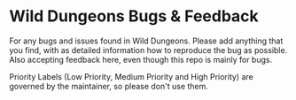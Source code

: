 # Wild Dungeons Bugs & Feedback
For any bugs and issues found in Wild Dungeons. Please add anything that you find, with as detailed information how to reproduce the bug as possible. Also accepting feedback here, even though this repo is mainly for bugs.

Priority Labels (Low Priority, Medium Priority and High Priority) are governed by the maintainer, so please don't use them.
